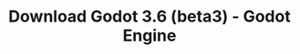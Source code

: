 ---
# Generated by /tools/generators/src/download_archive_generator !!! do not edit by hand !!!
title: 'Download Godot 3.6 (beta3) - Godot Engine'
type: 'download/archive'
name: '3.6'
flavor: 'beta3'
release_date: '2023-08-16T03:00:00-00:00'
release_notes: 'article/dev-snapshot-godot-3-6-beta-3/'
primaryPlatforms:
  - 'android.apk'
  - 'linux.64'
  - 'macos.universal'
  - 'windows.64'
  - 'linux_server.headless.64'
  - 'web'
  - 'templates'
links:
  android.apk:
    name: 'android.apk'
    title: 'Android'
    caption: 'APK Universal (ARM64 + ARMv7 + x86_64 + x86)'
    tags:
      - 'APK download'
      - 'ARM64/v7'
      - 'x86 (64 & 32 bit)'
    hosts:
      github_builds:
        regular: 'https://github.com/godotengine/godot-builds/releases/download/3.6-beta3/Godot_v3.6-beta3_android_editor.apk'
        mono: '#'
      github:
        regular: 'https://github.com/godotengine/godot/releases/download/3.6-beta3/Godot_v3.6-beta3_android_editor.apk'
        mono: '#'
  linux.64:
    name: 'linux.64'
    title: 'Linux'
    caption: 'Padrão (x86_64)'
    tags:
      - '64 bit'
    hosts:
      github_builds:
        regular: 'https://github.com/godotengine/godot-builds/releases/download/3.6-beta3/Godot_v3.6-beta3_x11.64.zip'
        mono: 'https://github.com/godotengine/godot-builds/releases/download/3.6-beta3/Godot_v3.6-beta3_mono_x11_64.zip'
      github:
        regular: 'https://github.com/godotengine/godot/releases/download/3.6-beta3/Godot_v3.6-beta3_x11.64.zip'
        mono: 'https://github.com/godotengine/godot/releases/download/3.6-beta3/Godot_v3.6-beta3_mono_x11_64.zip'
  macos.universal:
    name: 'macos.universal'
    title: 'macOS'
    caption: 'Universal (x86_64 + Silício da Apple)'
    tags:
      - 'Intel/Apple Silicon'
      - '64 bit'
    hosts:
      github_builds:
        regular: 'https://github.com/godotengine/godot-builds/releases/download/3.6-beta3/Godot_v3.6-beta3_osx.universal.zip'
        mono: 'https://github.com/godotengine/godot-builds/releases/download/3.6-beta3/Godot_v3.6-beta3_mono_osx.universal.zip'
      github:
        regular: 'https://github.com/godotengine/godot/releases/download/3.6-beta3/Godot_v3.6-beta3_osx.universal.zip'
        mono: 'https://github.com/godotengine/godot/releases/download/3.6-beta3/Godot_v3.6-beta3_mono_osx.universal.zip'
  windows.64:
    name: 'windows.64'
    title: 'Windows'
    caption: 'Padrão (x86_64)'
    tags:
      - '64 bit'
    hosts:
      github_builds:
        regular: 'https://github.com/godotengine/godot-builds/releases/download/3.6-beta3/Godot_v3.6-beta3_win64.exe.zip'
        mono: 'https://github.com/godotengine/godot-builds/releases/download/3.6-beta3/Godot_v3.6-beta3_mono_win64.zip'
      github:
        regular: 'https://github.com/godotengine/godot/releases/download/3.6-beta3/Godot_v3.6-beta3_win64.exe.zip'
        mono: 'https://github.com/godotengine/godot/releases/download/3.6-beta3/Godot_v3.6-beta3_mono_win64.zip'
  linux_server.headless.64:
    name: 'linux_server.headless.64'
    title: 'Linux Server'
    caption: 'Headless (x86_64)'
    tags:
      - '64 bit'
      - 'Headless'
    hosts:
      github_builds:
        regular: 'https://github.com/godotengine/godot-builds/releases/download/3.6-beta3/Godot_v3.6-beta3_linux_headless.64.zip'
        mono: 'https://github.com/godotengine/godot-builds/releases/download/3.6-beta3/Godot_v3.6-beta3_mono_linux_headless_64.zip'
      github:
        regular: 'https://github.com/godotengine/godot/releases/download/3.6-beta3/Godot_v3.6-beta3_linux_headless.64.zip'
        mono: 'https://github.com/godotengine/godot/releases/download/3.6-beta3/Godot_v3.6-beta3_mono_linux_headless_64.zip'
  web:
    name: 'web'
    title: 'Editor Web'
    caption: ''
    tags:
      - 'Self-hosted'
      - 'Cross-platform'
    hosts:
      github_builds:
        regular: 'https://github.com/godotengine/godot-builds/releases/download/3.6-beta3/Godot_v3.6-beta3_web_editor.zip'
        mono: '#'
      github:
        regular: 'https://github.com/godotengine/godot/releases/download/3.6-beta3/Godot_v3.6-beta3_web_editor.zip'
        mono: '#'
  linux.32:
    name: 'linux.32'
    title: 'Linux'
    caption: 'Padrão (x86)'
    tags:
      - '32 bit'
    hosts:
      github_builds:
        regular: 'https://github.com/godotengine/godot-builds/releases/download/3.6-beta3/Godot_v3.6-beta3_x11.32.zip'
        mono: 'https://github.com/godotengine/godot-builds/releases/download/3.6-beta3/Godot_v3.6-beta3_mono_x11_32.zip'
      github:
        regular: 'https://github.com/godotengine/godot/releases/download/3.6-beta3/Godot_v3.6-beta3_x11.32.zip'
        mono: 'https://github.com/godotengine/godot/releases/download/3.6-beta3/Godot_v3.6-beta3_mono_x11_32.zip'
  windows.32:
    name: 'windows.32'
    title: 'Windows'
    caption: 'Padrão (x86)'
    tags:
      - '32 bit'
    hosts:
      github_builds:
        regular: 'https://github.com/godotengine/godot-builds/releases/download/3.6-beta3/Godot_v3.6-beta3_win32.exe.zip'
        mono: 'https://github.com/godotengine/godot-builds/releases/download/3.6-beta3/Godot_v3.6-beta3_mono_win32.zip'
      github:
        regular: 'https://github.com/godotengine/godot/releases/download/3.6-beta3/Godot_v3.6-beta3_win32.exe.zip'
        mono: 'https://github.com/godotengine/godot/releases/download/3.6-beta3/Godot_v3.6-beta3_mono_win32.zip'
  linux_server.64:
    name: 'linux_server.64'
    title: 'Servidor Linux'
    caption: 'Padrão (x86_64)'
    tags:
      - '64 bit'
    hosts:
      github_builds:
        regular: 'https://github.com/godotengine/godot-builds/releases/download/3.6-beta3/Godot_v3.6-beta3_linux_server.64.zip'
        mono: 'https://github.com/godotengine/godot-builds/releases/download/3.6-beta3/Godot_v3.6-beta3_mono_linux_server_64.zip'
      github:
        regular: 'https://github.com/godotengine/godot/releases/download/3.6-beta3/Godot_v3.6-beta3_linux_server.64.zip'
        mono: 'https://github.com/godotengine/godot/releases/download/3.6-beta3/Godot_v3.6-beta3_mono_linux_server_64.zip'
  aar_library:
    name: 'aar_library'
    title: 'Biblioteca de AAR'
    caption: ''
    tags:
      - 'Android plugins'
      - 'Java'
      - 'Kotlin'
    hosts:
      github_builds:
        regular: 'https://github.com/godotengine/godot-builds/releases/download/3.6-beta3/godot-lib.3.6.beta3.release.aar'
        mono: 'https://github.com/godotengine/godot-builds/releases/download/3.6-beta3/godot-lib.3.6.beta3.mono.release.aar'
      github:
        regular: 'https://github.com/godotengine/godot/releases/download/3.6-beta3/godot-lib.3.6.beta3.release.aar'
        mono: 'https://github.com/godotengine/godot/releases/download/3.6-beta3/godot-lib.3.6.beta3.mono.release.aar'
  templates:
    name: 'templates'
    title: 'Modelos de exportação'
    caption: ''
    tags:
      - 'Utilizado para exportar os seus jogos para todas as plataformas suportadas'
    hosts:
      github_builds:
        regular: 'https://github.com/godotengine/godot-builds/releases/download/3.6-beta3/Godot_v3.6-beta3_export_templates.tpz'
        mono: 'https://github.com/godotengine/godot-builds/releases/download/3.6-beta3/Godot_v3.6-beta3_mono_export_templates.tpz'
      github:
        regular: 'https://github.com/godotengine/godot/releases/download/3.6-beta3/Godot_v3.6-beta3_export_templates.tpz'
        mono: 'https://github.com/godotengine/godot/releases/download/3.6-beta3/Godot_v3.6-beta3_mono_export_templates.tpz'
---
